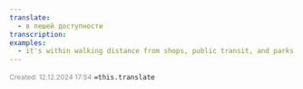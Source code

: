 ```yaml
---
translate:
  - в пешей доступности
transcription: 
examples:
  - it's within walking distance from shops, public transit, and parks
---
```

<span style="font-size:12px; color:#888888;">Created: 12.12.2024 17:54</span>
 `=this.translate`